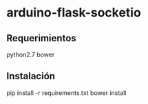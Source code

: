 # arduino-flask-socketio

## Requerimientos

python2.7
bower

## Instalación

pip install -r requirements.txt
bower install

